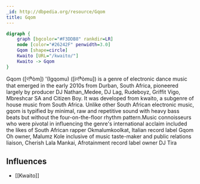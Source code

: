 ```yaml
---
_id: http://dbpedia.org/resource/Gqom
title: Gqom
---
```


```dot
digraph {
	graph [bgcolor="#F3DDB8" rankdir=LR]
	node [color="#26242F" penwidth=3.0]
	Gqom [shape=circle]
	Kwaito [URL="/kwaito/"]
	Kwaito -> Gqom
}
```

Gqom ([ᶢǃʱòm]) '(Igqomu) ([iᶢǃʱòmu]) is a genre of electronic dance music that emerged in the early 2010s from Durban, South Africa, pioneered largely by producer DJ Nathan_Medee, DJ Lag, Rudeboyz, Griffit Vigo, Mbreshcar SA and Citizen Boy. It was developed from kwaito, a subgenre of house music from South Africa. Unlike other South African electronic music, gqom is typified by minimal, raw and repetitive sound with heavy bass beats but without the four-on-the-floor rhythm pattern.Music connoisseurs who were pivotal in influencing the genre's international acclaim included the likes of South African rapper Okmalumkoolkat, Italian record label Gqom Oh owner, Malumz Kole inclusive of music taste-maker and public relations liaison, Cherish Lala Mankai, Afrotainment record label owner DJ Tira

## Influences

- [[Kwaito]]
